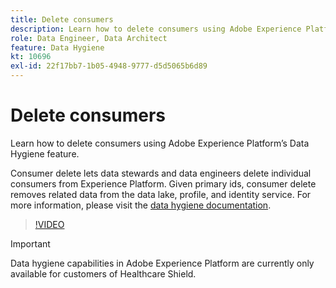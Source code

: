 ```yaml
---
title: Delete consumers
description: Learn how to delete consumers using Adobe Experience Platform’s Data Hygiene feature.
role: Data Engineer, Data Architect
feature: Data Hygiene
kt: 10696
exl-id: 22f17bb7-1b05-4948-9777-d5d5065b6d89
---
```

# Delete consumers

Learn how to delete consumers using Adobe Experience Platform’s Data Hygiene feature. 

Consumer delete lets data stewards and data engineers delete individual consumers from Experience Platform. Given primary ids, consumer delete removes related data from the data lake, profile, and identity service. For more information, please visit the [data hygiene documentation](https://experienceleague.adobe.com/docs/experience-platform/hygiene/home.html).

>[!VIDEO](https://video.tv.adobe.com/v/344950?quality=12&learn=on)

>[!IMPORTANT]
>
> Data hygiene capabilities in Adobe Experience Platform are currently only available for customers of Healthcare Shield.

